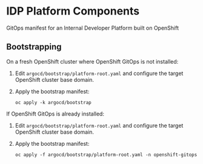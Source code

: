 # IDP Platform Components

GitOps manifest for an Internal Developer Platform built on OpenShift

## Bootstrapping

On a fresh OpenShift cluster where OpenShift GitOps is not installed:

1. Edit `argocd/bootstrap/platform-root.yaml` and configure the target OpenShift cluster base domain.

1. Apply the bootstrap manifest:
   
   `oc apply -k argocd/bootstrap`

If OpenShift GitOps is already installed:

1. Edit `argocd/bootstrap/platform-root.yaml` and configure the target OpenShift cluster base domain.

1. Apply the bootstrap manifest:
   
   `oc apply -f argocd/bootstrap/platform-root.yaml -n openshift-gitops`